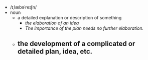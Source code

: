 - /ɪˌlæbəˈreɪʃn/
- noun
	- a detailed explanation or description of something
		- *the elaboration of an idea*
		- *The importance of the plan needs no further elaboration.*
	- the development of a complicated or detailed plan, idea, etc.
		-